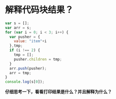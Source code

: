 # 解释代码块结果？

```js
var s = [];
var arr = s;
for (var i = 0; i < 3; i++) {
  var pusher = {
    value: "item"+i
  },tmp; 
  if (i !== 2) { 
    tmp = [];
    pusher.children = tmp;
  }
  arr.push(pusher);
  arr = tmp; 
}
console.log(s[0]);
```
**仔细思考一下，看看打印结果是什么？并且解释为什么？**

